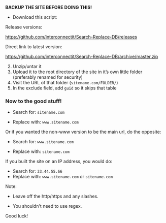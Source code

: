 **BACKUP THE SITE BEFORE DOING THIS!**

- Download this script:

Release versions:

https://github.com/interconnectit/Search-Replace-DB/releases

Direct link to latest version:

https://github.com/interconnectit/Search-Replace-DB/archive/master.zip

2. Unzip/untar it
3. Upload it to the root directory of the site in it’s own little folder (preferably renamed for security)
4. Visit the URL of that folder (`sitename.com/FOLDER/`)
5. In the exclude field, add `guid` so it skips that table

### Now to the good stuff!

- Search for:
`sitename.com`

- Replace with:
`www.sitename.com`

Or if you wanted the non-www version to be the main url, do the opposite:

- Search for:
`www.sitename.com`

- Replace with:
`sitename.com`

If you built the site on an IP address, you would do:
 
- Search for:
`33.44.55.66`
- Replace with:
`www.sitename.com` or `sitename.com`


Note:

- Leave off the http/https and any slashes.

- You shouldn't need to use regex.


Good luck!
